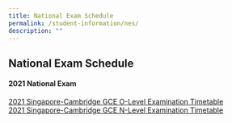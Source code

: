 ```yaml
---
title: National Exam Schedule
permalink: /student-information/nes/
description: ""
---
```


## National Exam Schedule

#### 2021 National Exam

[2021 Singapore-Cambridge GCE O-Level Examination Timetable](/files/2021_GCE-O-Level_Exam_Timetable.pdf)<br>
[2021 Singapore-Cambridge GCE N-Level Examination Timetable](/files/2021_GCE-N-Level_Exam_Timetable.pdf)